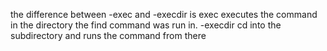 the difference between -exec and -execdir is exec executes the command in the directory the find command was run in. 
-execdir cd into the subdirectory and runs the command from there

